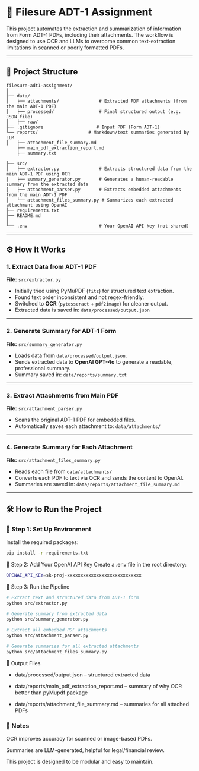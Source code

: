 # 🧾 Filesure ADT-1 Assignment

This project automates the extraction and summarization of information from Form ADT-1 PDFs, including their attachments. The workflow is designed to use OCR and LLMs to overcome common text-extraction limitations in scanned or poorly formatted PDFs.

---

## 📁 Project Structure

```
filesure-adt1-assignment/
│
├── data/
│   ├── attachments/               # Extracted PDF attachments (from the main ADT-1 PDF)
│   ├── processed/                 # Final structured output (e.g. JSON file)
│   ├── raw/  
├── .gitignore                    # Input PDF (Form ADT-1)
└── reports/                   # Markdown/text summaries generated by LLM
│   ├── attachment_file_summary.md
    ├── main_pdf_extraction_report.md
    ├── summary.txt

├── src/
│   ├── extractor.py               # Extracts structured data from the main ADT-1 PDF using OCR
│   ├── summary_generator.py       # Generates a human-readable summary from the extracted data
│   ├── attachment_parser.py       # Extracts embedded attachments from the main ADT-1 PDF
│   └── attachment_files_summary.py # Summarizes each extracted attachment using OpenAI
├── requirements.txt
├── README.md
│
└── .env                           # Your OpenAI API key (not shared)
```



---

## ⚙️ How It Works

### 1. **Extract Data from ADT-1 PDF**
**File:** `src/extractor.py`

- Initially tried using PyMuPDF (`fitz`) for structured text extraction.
- Found text order inconsistent and not regex-friendly.
- Switched to **OCR** (`pytesseract` + `pdf2image`) for cleaner output.
- Extracted data is saved in: `data/processed/output.json`

---

### 2. **Generate Summary for ADT-1 Form**
**File:** `src/summary_generator.py`

- Loads data from `data/processed/output.json`.
- Sends extracted data to **OpenAI GPT-4o** to generate a readable, professional summary.
- Summary saved in: `data/reports/summary.txt`

---

### 3. **Extract Attachments from Main PDF**
**File:** `src/attachment_parser.py`

- Scans the original ADT-1 PDF for embedded files.
- Automatically saves each attachment to: `data/attachments/`

---

### 4. **Generate Summary for Each Attachment**
**File:** `src/attachment_files_summary.py`

- Reads each file from `data/attachments/`
- Converts each PDF to text via OCR and sends the content to OpenAI.
- Summaries are saved in: `data/reports/attachment_file_summary.md`

---

## 🛠 How to Run the Project

### 🔹 Step 1: Set Up Environment
Install the required packages:
```bash
pip install -r requirements.txt
```

🔹 Step 2: Add Your OpenAI API Key
Create a .env file in the root directory:
```bash
OPENAI_API_KEY=sk-proj-xxxxxxxxxxxxxxxxxxxxxxxxxxxx
```

🔹 Step 3: Run the Pipeline
```bash
# Extract text and structured data from ADT-1 form
python src/extractor.py

# Generate summary from extracted data
python src/summary_generator.py

# Extract all embedded PDF attachments
python src/attachment_parser.py

# Generate summaries for all extracted attachments
python src/attachment_files_summary.py
```

📌 Output Files
- data/processed/output.json – structured extracted data

- data/reports/main_pdf_extraction_report.md – summary of why OCR better than pyMupdf package

- data/reports/attachment_file_summary.md – summaries for all attached PDFs

### 📎 Notes
OCR improves accuracy for scanned or image-based PDFs.

Summaries are LLM-generated, helpful for legal/financial review.

This project is designed to be modular and easy to maintain.